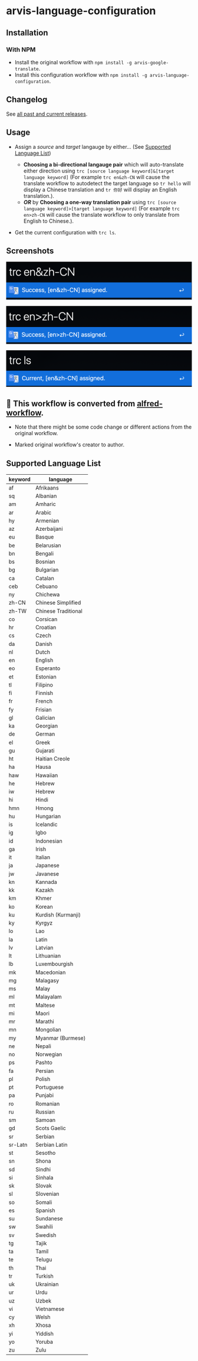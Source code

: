 # arvis-language-configuration

## Installation

### With NPM
- Install the original workflow with `npm install -g arvis-google-translate`.
- Install this configuration workflow with `npm install -g arvis-language-configuration`.

## Changelog
See [all past and current releases](https://github.com/xfslove/arvis-language-configuration/releases).

## Usage

- Assign a *source* and *target* langauge by either… (See [Supported Language List](#supported-language-list))
    - **Choosing a bi-directional langauge pair** which will auto-translate either direction using `trc [source language keyword]&[target language keyword]` (For example `trc en&zh-CN` will cause the translate workflow to autodetect the target language so `tr hello` will display a Chinese translation and `tr 你好` will display an English translation.).
    - ***OR*** by **Choosing a one-way translation pair** using `trc [source language keyword]>[target language keyword]` (For example `trc en>zh-CN` will cause the translate workflow to only translate from English to Chinese.).

- Get the current configuration with `trc ls`.

## Screenshots

![config2.png](media/config2.png)

![config.png](media/config.png)

![ls.png](media/ls.png)

## 🔗 This workflow is converted from [alfred-workflow](https://github.com/xfslove/alfred-language-configuration).

* Note that there might be some code change or different actions from the original workflow.

* Marked original workflow's creator to author.


## Supported Language List

| keyword  | language |
| --------- | ------- |
|af|Afrikaans|
|sq|Albanian|
|am|Amharic|
|ar|Arabic|
|hy|Armenian|
|az|Azerbaijani|
|eu|Basque|
|be|Belarusian|
|bn|Bengali|
|bs|Bosnian|
|bg|Bulgarian|
|ca|Catalan|
|ceb|Cebuano|
|ny|Chichewa|
|zh-CN|Chinese Simplified|
|zh-TW|Chinese Traditional|
|co|Corsican|
|hr|Croatian|
|cs|Czech|
|da|Danish|
|nl|Dutch|
|en|English|
|eo|Esperanto|
|et|Estonian|
|tl|Filipino|
|fi|Finnish|
|fr|French|
|fy|Frisian|
|gl|Galician|
|ka|Georgian|
|de|German|
|el|Greek|
|gu|Gujarati|
|ht|Haitian Creole|
|ha|Hausa|
|haw|Hawaiian|
|he|Hebrew|
|iw|Hebrew|
|hi|Hindi|
|hmn|Hmong|
|hu|Hungarian|
|is|Icelandic|
|ig|Igbo|
|id|Indonesian|
|ga|Irish|
|it|Italian|
|ja|Japanese|
|jw|Javanese|
|kn|Kannada|
|kk|Kazakh|
|km|Khmer|
|ko|Korean|
|ku|Kurdish (Kurmanji)|
|ky|Kyrgyz|
|lo|Lao|
|la|Latin|
|lv|Latvian|
|lt|Lithuanian|
|lb|Luxembourgish|
|mk|Macedonian|
|mg|Malagasy|
|ms|Malay|
|ml|Malayalam|
|mt|Maltese|
|mi|Maori|
|mr|Marathi|
|mn|Mongolian|
|my|Myanmar (Burmese)|
|ne|Nepali|
|no|Norwegian|
|ps|Pashto|
|fa|Persian|
|pl|Polish|
|pt|Portuguese|
|pa|Punjabi|
|ro|Romanian|
|ru|Russian|
|sm|Samoan|
|gd|Scots Gaelic|
|sr|Serbian|
|sr-Latn|Serbian Latin|
|st|Sesotho|
|sn|Shona|
|sd|Sindhi|
|si|Sinhala|
|sk|Slovak|
|sl|Slovenian|
|so|Somali|
|es|Spanish|
|su|Sundanese|
|sw|Swahili|
|sv|Swedish|
|tg|Tajik|
|ta|Tamil|
|te|Telugu|
|th|Thai|
|tr|Turkish|
|uk|Ukrainian|
|ur|Urdu|
|uz|Uzbek|
|vi|Vietnamese|
|cy|Welsh|
|xh|Xhosa|
|yi|Yiddish|
|yo|Yoruba|
|zu|Zulu|
